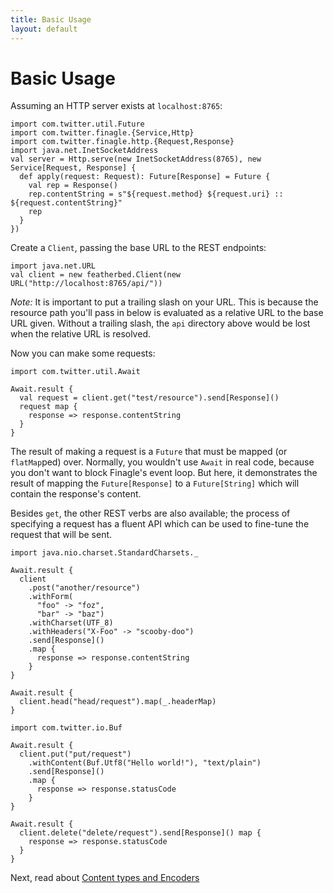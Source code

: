 ```yaml
---
title: Basic Usage
layout: default
---
```


# Basic Usage

Assuming an HTTP server exists at `localhost:8765`:

```tut:book
import com.twitter.util.Future
import com.twitter.finagle.{Service,Http}
import com.twitter.finagle.http.{Request,Response}
import java.net.InetSocketAddress
val server = Http.serve(new InetSocketAddress(8765), new Service[Request, Response] {
  def apply(request: Request): Future[Response] = Future {
    val rep = Response()
    rep.contentString = s"${request.method} ${request.uri} :: ${request.contentString}"
    rep
  }
})
```

Create a `Client`, passing the base URL to the REST endpoints:

```tut:book
import java.net.URL
val client = new featherbed.Client(new URL("http://localhost:8765/api/"))
```
*Note:* It is important to put a trailing slash on your URL.  This is because the resource path you'll pass in below
is evaluated as a relative URL to the base URL given.  Without a trailing slash, the `api` directory above would be
lost when the relative URL is resolved.

Now you can make some requests:

```tut:book
import com.twitter.util.Await

Await.result {
  val request = client.get("test/resource").send[Response]()
  request map {
    response => response.contentString
  }
}
```

The result of making a request is a `Future` that must be mapped (or `flatMap`ped) over.  Normally, you wouldn't use
`Await` in real code, because you don't want to block Finagle's event loop.  But here, it demonstrates the result of
mapping the `Future[Response]` to a `Future[String]` which will contain the response's content.

Besides `get`, the other REST verbs are also available; the process of specifying a request has a fluent API which
can be used to fine-tune the request that will be sent.

```tut:book
import java.nio.charset.StandardCharsets._

Await.result {
  client
    .post("another/resource")
    .withForm(
      "foo" -> "foz",
      "bar" -> "baz")
    .withCharset(UTF_8)
    .withHeaders("X-Foo" -> "scooby-doo")
    .send[Response]()
    .map {
      response => response.contentString
    }
}
```

```tut:book
Await.result {
  client.head("head/request").map(_.headerMap)
}
```

```tut:book
import com.twitter.io.Buf

Await.result {
  client.put("put/request")
    .withContent(Buf.Utf8("Hello world!"), "text/plain")
    .send[Response]()
    .map {
      response => response.statusCode
    }
}
```

```tut:book
Await.result {
  client.delete("delete/request").send[Response]() map {
    response => response.statusCode
  }
}
```


Next, read about [Content types and Encoders](03-content-types-and-encoders.html)
